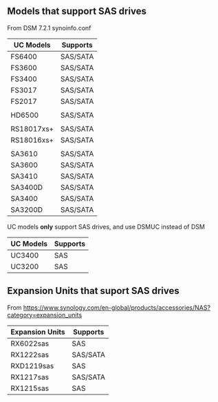 ## Models that support SAS drives

From DSM 7.2.1 synoinfo.conf

UC Models | Supports |
-- | -- |
FS6400  | SAS/SATA |
FS3600  | SAS/SATA |
FS3400  | SAS/SATA |
FS3017  | SAS/SATA |
FS2017  | SAS/SATA |
|  |  |
HD6500  | SAS/SATA |
|  |  |
RS18017xs+  | SAS/SATA |
RS18016xs+  | SAS/SATA |
|  |  |
SA3610  | SAS/SATA |
SA3600  | SAS/SATA |
SA3410  | SAS/SATA |
SA3400D  | SAS/SATA |
SA3400  | SAS/SATA |
SA3200D  | SAS/SATA |

UC models **only** support SAS drives, and use DSMUC instead of DSM

UC Models | Supports |
-- | -- |
UC3400  | SAS |
UC3200  | SAS |

## Expansion Units that suport SAS drives

From https://www.synology.com/en-global/products/accessories/NAS?category=expansion_units

Expansion Units | Supports |
-- | -- |
RX6022sas  | SAS |
RX1222sas  | SAS/SATA |
RXD1219sas | SAS |
RX1217sas  | SAS/SATA |
RX1215sas  | SAS |
